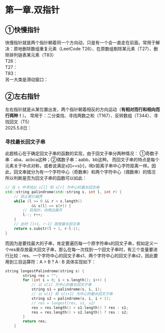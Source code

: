 # 第一章.双指针
## ①快慢指针
快慢指针就是两个指针朝着同一个方向动，只是有一个会一直走在前面。常用于解决：原地删除数组重复元素（LeetCode T26）、在原数组剔除某元素（T27）、删除排列链表某元素（T83）  
T26：  
T27：  
T83：  
另一大类是滑动窗口：  

## ②左右指针  
左右指针就是从某位置出发，两个指针朝着相反的方向运动（**有相对而行和相向而行两种！**）。  常用于：二分查找、寻找两数之和（T167）、反转数组（T344）、寻找回文（T5）  
2025.5.8日：  
### 寻找最长回文子串  
此题核心在于确定回文子串的函数的实现，由于回文子串分两种情况：  ①奇数子串：aba、acbca这种；②偶数子串：aabb、bb这种。  而回文子串的特点是每个元素关于中点对称，或者说满足s[l]==s[r]，l和r距离子串中心字符距离一样。因此，回文串就分为有一个字符中心（奇数串）和两个字符中心（偶数串）的情况  
所以判断是否为回文子串的函数可以如此：  
```c++
// 在 s 中寻找以 s[l] 和 s[r] 为中心的最长回文串
std::string palindrome(std::string s, int l, int r) {
    // 防止索引越界
    while (l >= 0 && r < s.length()
            && s[l] == s[r]) {
        // 双指针，向两边展开
        l--; r++;
    }
    // 此时 [l+1, r-1] 就是最长回文串
    return s.substr(l + 1, r-l-1);
}
```
而因为是要找最大的子串，肯定要遍历每一个原字符串s的回文子串，假如定义一个res来存放最大回文子串，那么在每一次找到一个回文子串时，有三个变量要进行比较：res、一个字符中心的回文子串s1、两个字符中心的回文子串s2，因此要用到三目运算符：A > B ? A : B  具体实现如下：  
```c++
string longestPalindrome(string s) {
        string res = "";
        for (int i = 0; i < s.length(); i++) {
            // 以 s[i] 为中心的最长回文子串
            string s1 = palindrome(s, i, i);
            // 以 s[i] 和 s[i+1] 为中心的最长回文子串
            string s2 = palindrome(s, i, i + 1);
            // res = longest(res, s1, s2)
            res = res.length() > s1.length() ? res : s1;
            res = res.length() > s2.length() ? res : s2;
        }
        return res;
    }
```
